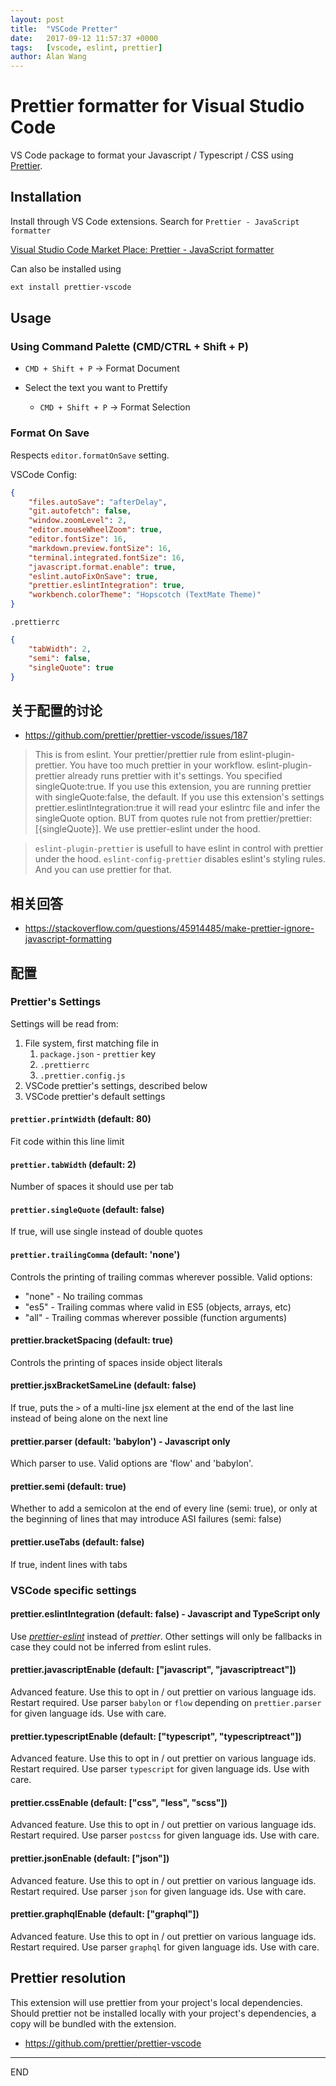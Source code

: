 ```yaml
---
layout: post
title:  "VSCode Pretter"
date:   2017-09-12 11:57:37 +0000
tags:   [vscode, eslint, prettier]
author: Alan Wang
---
```

# Prettier formatter for Visual Studio Code

VS Code package to format your Javascript / Typescript / CSS using [Prettier](https://github.com/prettier/prettier).

## Installation

Install through VS Code extensions. Search for `Prettier - JavaScript formatter`

[Visual Studio Code Market Place: Prettier - JavaScript formatter](https://marketplace.visualstudio.com/items?itemName=esbenp.prettier-vscode)

Can also be installed using 

```bash
ext install prettier-vscode
```

## Usage

### Using Command Palette (CMD/CTRL + Shift + P)

- `CMD + Shift + P` -> Format Document

- Select the text you want to Prettify
  -  `CMD + Shift + P` -> Format Selection

### Format On Save

Respects `editor.formatOnSave` setting.

VSCode Config:
```json
{
    "files.autoSave": "afterDelay",
    "git.autofetch": false,
    "window.zoomLevel": 2,
    "editor.mouseWheelZoom": true,
    "editor.fontSize": 16,
    "markdown.preview.fontSize": 16,
    "terminal.integrated.fontSize": 16,
    "javascript.format.enable": true,
    "eslint.autoFixOnSave": true,    
    "prettier.eslintIntegration": true,
    "workbench.colorTheme": "Hopscotch (TextMate Theme)"
}
```

`.prettierrc`

```json
{
    "tabWidth": 2,
    "semi": false,
    "singleQuote": true
}
```

## 关于配置的讨论

- https://github.com/prettier/prettier-vscode/issues/187

> This is from eslint. Your prettier/prettier rule from eslint-plugin-prettier.
You have too much prettier in your workflow. eslint-plugin-prettier already runs prettier with it's settings. You specified singleQuote:true.
If you use this extension, you are running prettier with singleQuote:false, the default.
If you use this extension's settings prettier.eslintIntegration:true it will read your eslintrc file and infer the singleQuote option. BUT from quotes rule not from prettier/prettier:[{singleQuote}]. We use prettier-eslint under the hood.

> `eslint-plugin-prettier` is usefull to have eslint in control with prettier under the hood.
> `eslint-config-prettier` disables eslint's styling rules. And you can use prettier for that.

## 相关回答

- https://stackoverflow.com/questions/45914485/make-prettier-ignore-javascript-formatting


## 配置

### Prettier's Settings

Settings will be read from:

1. File system, first matching file in 
    1. `package.json` - `prettier` key
    1. `.prettierrc`
    1. `.prettier.config.js`
1. VSCode prettier's settings, described below
1. VSCode prettier's default settings

#### `prettier.printWidth` (default: 80)

Fit code within this line limit

#### `prettier.tabWidth` (default: 2)

Number of spaces it should use per tab

#### `prettier.singleQuote` (default: false)

If true, will use single instead of double quotes

#### `prettier.trailingComma` (default: 'none')

Controls the printing of trailing commas wherever possible. Valid options:

 - "none" - No trailing commas
 - "es5"  - Trailing commas where valid in ES5 (objects, arrays, etc)
 - "all"  - Trailing commas wherever possible (function arguments)

#### prettier.bracketSpacing (default: true)

Controls the printing of spaces inside object literals

#### prettier.jsxBracketSameLine (default: false)

If true, puts the `>` of a multi-line jsx element at the end of the last line instead of being alone on the next line

#### prettier.parser (default: 'babylon') - Javascript only

Which parser to use. Valid options are 'flow' and 'babylon'.

#### prettier.semi (default: true)

Whether to add a semicolon at the end of every line (semi: true),
or only at the beginning of lines that may introduce ASI failures (semi: false)

#### prettier.useTabs (default: false)

If true, indent lines with tabs

### VSCode specific settings

#### prettier.eslintIntegration (default: false) - Javascript and TypeScript only

Use *[prettier-eslint](https://github.com/prettier/prettier-eslint)* instead of *prettier*.
Other settings will only be fallbacks in case they could not be inferred from eslint rules.

#### prettier.javascriptEnable (default: ["javascript", "javascriptreact"])

Advanced feature. Use this to opt in / out prettier on various language ids. Restart required.
Use parser `babylon` or `flow` depending on `prettier.parser` for given language ids.
Use with care.

#### prettier.typescriptEnable (default: ["typescript", "typescriptreact"])

Advanced feature. Use this to opt in / out prettier on various language ids. Restart required.
Use parser `typescript` for given language ids.
Use with care.

#### prettier.cssEnable (default: ["css", "less", "scss"])

Advanced feature. Use this to opt in / out prettier on various language ids. Restart required.
Use parser `postcss` for given language ids.
Use with care.

#### prettier.jsonEnable (default: ["json"])

Advanced feature. Use this to opt in / out prettier on various language ids. Restart required.
Use parser `json` for given language ids.
Use with care.

#### prettier.graphqlEnable (default: ["graphql"])

Advanced feature. Use this to opt in / out prettier on various language ids. Restart required.
Use parser `graphql` for given language ids.
Use with care.

## Prettier resolution

This extension will use prettier from your project's local dependencies. Should prettier not be installed locally with your project's dependencies, a copy will be bundled with the extension.


- https://github.com/prettier/prettier-vscode
---
END
